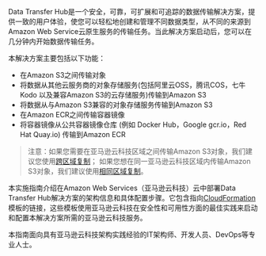 Data Transfer Hub是一个安全，可靠，可扩展和可追踪的数据传输解决方案，提供一致的用户体验，使您可以轻松地创建和管理不同数据类型，从不同的来源到Amazon Web Service云原生服务的传输任务。当此解决方案启动后，您可以在几分钟内开始数据传输任务。

本解决方案主要包括以下功能：

- 在Amazon S3之间传输对象
- 将数据从其他云服务商的对象存储服务(包括阿里云OSS，腾讯COS，七牛Kodo 以及兼容Amazon S3的云存储服务)传输到Amazon S3
- 将数据从与Amazon S3兼容的对象存储服务传输到Amazon S3
- 在Amazon ECR之间传输容器镜像
- 将容器镜像从公共容器镜像仓库 (例如 Docker Hub，Google gcr.io，Red Hat Quay.io) 传输到Amazon ECR

> 注意：如果您需要在亚马逊云科技区域之间传输Amazon S3对象，我们建议您使用[跨区域复制][crr]； 如果您想在同一亚马逊云科技区域内传输Amazon S3对象，我们建议使用[相同区域复制][srr]。

本实施指南介绍在Amazon Web Services（亚马逊云科技）云中部署Data Transfer Hub解决方案的架构信息和具体配置步骤。它包含指向[CloudFormation][cloudformation]模板的链接，这些模板使用亚马逊云科技在安全性和可用性方面的最佳实践来启动和配置本解决方案所需的亚马逊云科技服务。

本指南面向具有亚马逊云科技架构实践经验的IT架构师、开发人员、DevOps等专业人士。

[cloudformation]: https://aws.amazon.com/en/cloudformation/
[crr]: https://docs.aws.amazon.com/AmazonS3/latest/userguide/replication.html#crr-scenario
[srr]: https://docs.aws.amazon.com/AmazonS3/latest/userguide/replication.html#srr-scenario